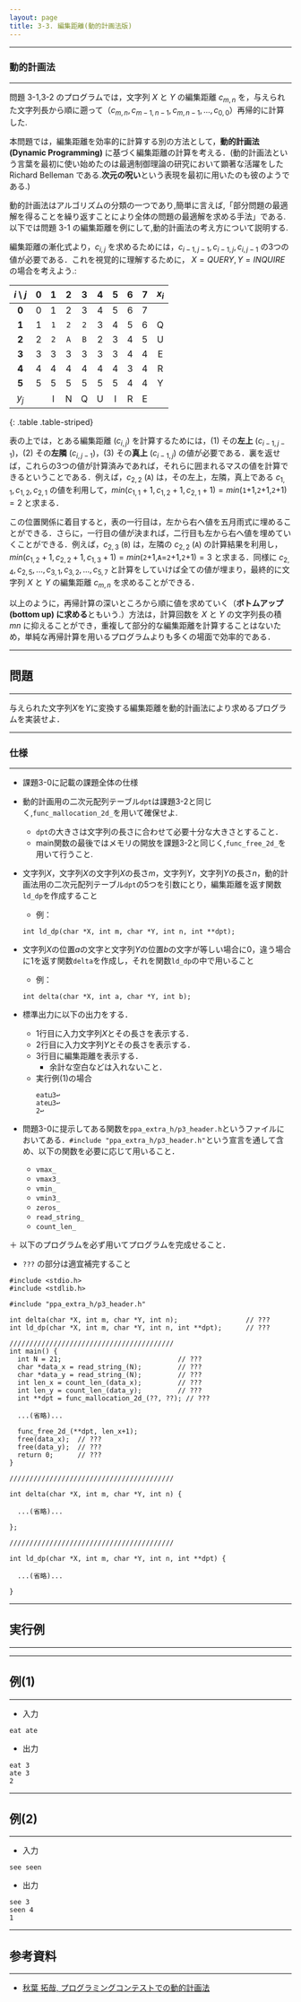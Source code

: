 ```yaml
---
layout: page
title: 3-3. 編集距離(動的計画法版)
---
```


---
### 動的計画法
---

問題 3-1,3-2 のプログラムでは，文字列 $X$ と $Y$ の編集距離 $c_{m,n}$ を，与えられた文字列長から順に遡って（$c_{m, n}, c_{m-1, n-1}, c_{m, n-1}, ..., c_{0,0}$）再帰的に計算した.

本問題では，編集距離を効率的に計算する別の方法として，**動的計画法 (Dynamic Programming)** に基づく編集距離の計算を考える．(動的計画法という言葉を最初に使い始めたのは最適制御理論の研究において顕著な活躍をした Richard Belleman である.**次元の呪い**という表現を最初に用いたのも彼のようである.)

動的計画法はアルゴリズムの分類の一つであり,簡単に言えば,「部分問題の最適解を得ることを繰り返すことにより全体の問題の最適解を求める手法」である.以下では問題 3-1 の編集距離を例にして,動的計画法の考え方について説明する.


編集距離の漸化式より，$c_{i,j}$ を求めるためには，$c_{i-1,j-1}, c_{i-1,j}, c_{i,j-1}$ の3つの値が必要である．これを視覚的に理解するために， $X=QUERY, Y=INQUIRE$の場合を考えよう.:

| $i \setminus j$ | 0 |   1   |   2   |   3   | 4 | 5 | 6 | 7 | $x_i$ |
|:---------------:|:-:|:-----:|:-----:|:-----:|:-:|:-:|:-:|:-:|:-----:|
|      **0**      | 0 |   1   |   2   |   3   | 4 | 5 | 6 | 7 |       |
|      **1**      | 1 | ``1`` | ``2`` | ``2`` | 3 | 4 | 5 | 6 |   Q   |
|      **2**      | 2 | ``2`` | ``A`` | ``B`` | 2 | 3 | 4 | 5 |   U   |
|      **3**      | 3 |   3   |   3   |   3   | 3 | 3 | 4 | 4 |   E   |
|      **4**      | 4 |   4   |   4   |   4   | 4 | 4 | 3 | 4 |   R   |
|      **5**      | 5 |   5   |   5   |   5   | 5 | 5 | 4 | 4 |   Y   |
|      $y_j$      |   |   I   |   N   |   Q   | U | I | R | E |       |
{: .table .table-striped}

表の上では，とある編集距離 ($c_{i,j}$) を計算するためには，(1) その**左上** ($c_{i-1,j-1}$)，(2) その**左隣** ($c_{i,j-1}$)，(3) その**真上** ($c_{i-1,j}$) の値が必要である．裏を返せば，これらの3つの値が計算済みであれば，それらに囲まれるマスの値を計算できるということである．例えば，$c_{2,2}$ (``A``) は，その左上，左隣，真上である $c_{1,1},c_{1,2},c_{2,1}$ の値を利用して，$min(c_{1,1}+1,c_{1,2}+1,c_{2,1}+1)=min($``1``$+1,$``2``$+1,$``2``$+1)=2$ と求まる．

この位置関係に着目すると，表の一行目は，左から右へ値を五月雨式に埋めることができる．さらに，一行目の値が決まれば，二行目も左から右へ値を埋めていくことができる．例えば，$c_{2,3}$ (``B``) は，左隣の $c_{2,2}$ (``A``) の計算結果を利用し，$min(c_{1,2}+1,c_{2,2}+1,c_{1,3}+1)=min($``2``$+1,$``A``$=$``2``$+1,$``2``$+1)=3$ と求まる．同様に $c_{2,4},c_{2,5},...,c_{3,1},c_{3,2},...,c_{5,7}$ と計算をしていけば全ての値が埋まり，最終的に文字列 $X$ と $Y$ の編集距離 $c_{m,n}$ を求めることができる．

以上のように，再帰計算の深いところから順に値を求めていく（**ボトムアップ (bottom up) に求める**ともいう.）方法は，計算回数を $X$ と $Y$ の文字列長の積 $mn$ に抑えることができ，重複して部分的な編集距離を計算することはないため，単純な再帰計算を用いるプログラムよりも多くの場面で効率的である．


---
## 問題
---
与えられた文字列$X$を$Y$に変換する編集距離を動的計画法により求めるプログラムを実装せよ．

---
### 仕様
---
+ 課題3-0に記載の課題全体の仕様

+ 動的計画用の二次元配列テーブル`dpt`は課題3-2と同じく,`func_mallocation_2d_`を用いて確保せよ.
  + `dpt`の大きさは文字列の長さに合わせて必要十分な大きさとすること．
  + main関数の最後ではメモリの開放を課題3-2と同じく,`func_free_2d_`を用いて行うこと.
  
  

+ 文字列$X$，文字列$X$の文字列$X$の長さ$m$，文字列$Y$，文字列$Y$の長さ$n$，動的計画法用の二次元配列テーブル`dpt`の5つを引数にとり，編集距離を返す関数`ld_dp`を作成すること
  + 例：
  ```
  int ld_dp(char *X, int m, char *Y, int n, int **dpt);
  ```

+ 文字列$X$の位置$a$の文字と文字列$Y$の位置$b$の文字が等しい場合に0，違う場合に1を返す関数`delta`を作成し，それを関数`ld_dp`の中で用いること
  + 例：
  ```
  int delta(char *X, int a, char *Y, int b);
  ```

+ 標準出力に以下の出力をする．
  + 1行目に入力文字列$X$とその長さを表示する．
  + 2行目に入力文字列$Y$とその長さを表示する．
  + 3行目に編集距離を表示する．
    + 余計な空白などは入れないこと．
  + 実行例(1)の場合
    ```
    eat⊔3↩︎
    ate⊔3↩︎
    2↩︎
    ```
   

+ 問題3-0に提示してある関数を`ppa_extra_h/p3_header.h`というファイルにおいてある．`#include "ppa_extra_h/p3_header.h"`という宣言を通して含め、以下の関数を必要に応じて用いること．
  + `vmax_`
  + `vmax3_`
  + `vmin_`
  + `vmin3_`
  + `zeros_`
  + `read_string_`
  + `count_len_`

＋ 以下のプログラムを必ず用いてプログラムを完成せること．
  + `???` の部分は適宜補完すること

```
#include <stdio.h>
#include <stdlib.h>

#include "ppa_extra_h/p3_header.h"

int delta(char *X, int m, char *Y, int n);                 // ???
int ld_dp(char *X, int m, char *Y, int n, int **dpt);      // ???

/////////////////////////////////////////
int main() {
  int N = 21;                             // ???
  char *data_x = read_string_(N);         // ???
  char *data_y = read_string_(N);         // ???
  int len_x = count_len_(data_x);         // ???
  int len_y = count_len_(data_y);         // ???
  int **dpt = func_mallocation_2d_(??, ??); // ???

  ...(省略)...

  func_free_2d_(**dpt, len_x+1);
  free(data_x);  // ???
  free(data_y);  // ???
  return 0;      // ???
}

/////////////////////////////////////////

int delta(char *X, int m, char *Y, int n) {

  ...(省略)...

};

/////////////////////////////////////////

int ld_dp(char *X, int m, char *Y, int n, int **dpt) {

  ...(省略)...

}
```




---
## 実行例
---

---
## 例(1)
---

+ 入力
```
eat ate
```

+ 出力
```
eat 3
ate 3
2
```

---
## 例(2)
---

+ 入力
```
see seen
```

+ 出力
```
see 3
seen 4
1
```





---
## 参考資料
---

- [秋葉 拓哉, プログラミングコンテストでの動的計画法](http://www.slideshare.net/iwiwi/ss-3578511)


